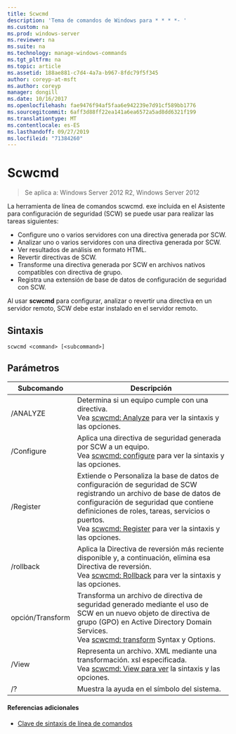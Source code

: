 ```yaml
---
title: Scwcmd
description: 'Tema de comandos de Windows para * * * *- '
ms.custom: na
ms.prod: windows-server
ms.reviewer: na
ms.suite: na
ms.technology: manage-windows-commands
ms.tgt_pltfrm: na
ms.topic: article
ms.assetid: 188ae881-c7d4-4a7a-b967-8fdc79f5f345
author: coreyp-at-msft
ms.author: coreyp
manager: dongill
ms.date: 10/16/2017
ms.openlocfilehash: fae9476f94af5faa6e942239e7d91cf589bb1776
ms.sourcegitcommit: 6aff3d88ff22ea141a6ea6572a5ad8dd6321f199
ms.translationtype: MT
ms.contentlocale: es-ES
ms.lasthandoff: 09/27/2019
ms.locfileid: "71384260"
---
```

# <a name="scwcmd"></a>Scwcmd

> Se aplica a: Windows Server 2012 R2, Windows Server 2012

La herramienta de línea de comandos scwcmd. exe incluida en el Asistente para configuración de seguridad (SCW) se puede usar para realizar las tareas siguientes:
-   Configure uno o varios servidores con una directiva generada por SCW.
-   Analizar uno o varios servidores con una directiva generada por SCW.
-   Ver resultados de análisis en formato HTML.
-   Revertir directivas de SCW.
-   Transforme una directiva generada por SCW en archivos nativos compatibles con directiva de grupo.
-   Registra una extensión de base de datos de configuración de seguridad con SCW.

Al usar **scwcmd** para configurar, analizar o revertir una directiva en un servidor remoto, SCW debe estar instalado en el servidor remoto.

## <a name="syntax"></a>Sintaxis

```
scwcmd <command> [<subcommand>]
```

## <a name="parameters"></a>Parámetros

|Subcomando|Descripción|
|----------|-----------|
|/ANALYZE|Determina si un equipo cumple con una directiva.</br>Vea [scwcmd: Analyze](scwcmd-analyze.md) para ver la sintaxis y las opciones.|
|/Configure|Aplica una directiva de seguridad generada por SCW a un equipo.</br>Vea [scwcmd: configure](scwcmd-configure.md) para ver la sintaxis y las opciones.|
|/Register|Extiende o Personaliza la base de datos de configuración de seguridad de SCW registrando un archivo de base de datos de configuración de seguridad que contiene definiciones de roles, tareas, servicios o puertos.</br>Vea [scwcmd: Register](scwcmd-register.md) para ver la sintaxis y las opciones.|
|/rollback|Aplica la Directiva de reversión más reciente disponible y, a continuación, elimina esa Directiva de reversión.</br>Vea [scwcmd: Rollback](scwcmd-rollback.md) para ver la sintaxis y las opciones.|
|opción/Transform|Transforma un archivo de directiva de seguridad generado mediante el uso de SCW en un nuevo objeto de directiva de grupo (GPO) en Active Directory Domain Services.</br>Vea [scwcmd: transform](scwcmd-transform.md) Syntax y Options.|
|/View|Representa un archivo. XML mediante una transformación. xsl especificada.</br>Vea [scwcmd: View para ver](scwcmd-view.md) la sintaxis y las opciones.|
|/?|Muestra la ayuda en el símbolo del sistema.|

#### <a name="additional-references"></a>Referencias adicionales

-   [Clave de sintaxis de línea de comandos](command-line-syntax-key.md)
